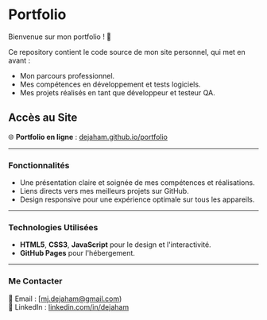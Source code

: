 # Portfolio

Bienvenue sur mon portfolio ! 👋  

Ce repository contient le code source de mon site personnel, qui met en avant :  
- Mon parcours professionnel.  
- Mes compétences en développement et tests logiciels.  
- Mes projets réalisés en tant que développeur et testeur QA.  

## Accès au Site  

🌐 **Portfolio en ligne** : [dejaham.github.io/portfolio](https://dejaham.github.io/portfolio)  

---

### Fonctionnalités  

- Une présentation claire et soignée de mes compétences et réalisations.  
- Liens directs vers mes meilleurs projets sur GitHub.  
- Design responsive pour une expérience optimale sur tous les appareils.  

---

### Technologies Utilisées  

- **HTML5**, **CSS3**, **JavaScript** pour le design et l'interactivité.  
- **GitHub Pages** pour l'hébergement.   

---

### Me Contacter  

📧 Email : [mj.dejaham@gmail.com)  
💼 LinkedIn : [linkedin.com/in/dejaham](https://linkedin.com/in/dejaham)  

